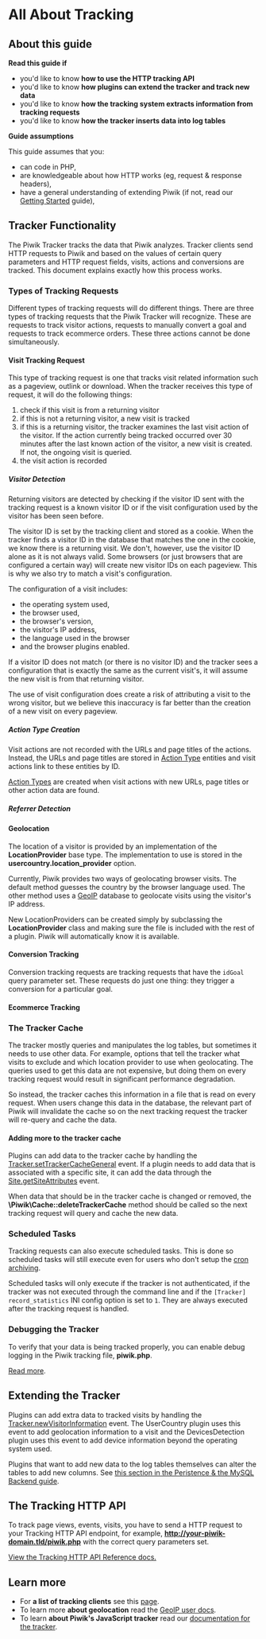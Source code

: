 # All About Tracking

<!-- Meta (to be deleted)
Purpose:
- describe how server-side tracking works (include notes such as scheduled task running, etc.). this guide is mostly about the implementation and about using/extending the Tracker's PHP code, not about how to send tracking requests.
- how clients should work,
- how plugins can hook into tracking process,
- tracker cache,
- tracker API (query parameters & how they are processed),
- how data is inserted into each table (log_action, conversion, etc.),
- referrer detection (and other stuff, ie how conversions are detected),
- how plugins can track their own data
- about bulk tracking requests

Audience: developers interested in the tracking API, devs interested in tracking new data, devs interested in understanding how the tracker works

Expected Result: developers who know how the tracker works, know where the tracking API reference is and devs who know how to track new data

Notes: 

What's missing? (stuff in my list that was not in when I wrote the 1st draft)
- probably a lot. not an expert in the tracker and the code can be hard to follow. may need to reorganize structure when new information added.
- wrote while tired, probably bad writing.
- JavaScript tracking client info is missing. don't really want to put it here.
-->

## About this guide

**Read this guide if**

* you'd like to know **how to use the HTTP tracking API**
* you'd like to know **how plugins can extend the tracker and track new data**
* you'd like to know **how the tracking system extracts information from tracking requests**
* you'd like to know **how the tracker inserts data into log tables**

**Guide assumptions**

This guide assumes that you:

* can code in PHP,
* are knowledgeable about how HTTP works (eg, request & response headers),
* have a general understanding of extending Piwik (if not, read our [Getting Started](/guides/getting-started-part-1) guide),

## Tracker Functionality

The Piwik Tracker tracks the data that Piwik analyzes. Tracker clients send HTTP requests to Piwik and based on the values of certain query parameters and HTTP request fields, visits, actions and conversions are tracked. This document explains exactly how this process works.

### Types of Tracking Requests

Different types of tracking requests will do different things. There are three types of tracking requests that the Piwik Tracker will recognize. These are requests to track visitor actions, requests to manually convert a goal and requests to track ecommerce orders. These three actions cannot be done simultaneously.

#### Visit Tracking Request

This type of tracking request is one that tracks visit related information such as a pageview, outlink or download. When the tracker receives this type of request, it will do the following things:

1. check if this visit is from a returning visitor
2. if this is not a returning visitor, a new visit is tracked
3. if this is a returning visitor, the tracker examines the last visit action of the visitor. If the action currently being tracked occurred over 30 minutes after the last known action of the visitor, a new visit is created. If not, the ongoing visit is queried.
4. the visit action is recorded

##### Visitor Detection

Returning visitors are detected by checking if the visitor ID sent with the tracking request is a known visitor ID or if the visit configuration used by the visitor has been seen before.

The visitor ID is set by the tracking client and stored as a cookie. When the tracker finds a visitor ID in the database that matches the one in the cookie, we know there is a returning visit. We don't, however, use the visitor ID alone as it is not always valid. Some browsers (or just browsers that are configured a certain way) will create new visitor IDs on each pageview. This is why we also try to match a visit's configuration.

The configuration of a visit includes:

* the operating system used,
* the browser used,
* the browser's version,
* the visitor's IP address,
* the language used in the browser
* and the browser plugins enabled.

If a visitor ID does not match (or there is no visitor ID) and the tracker sees a configuration that is exactly the same as the current visit's, it will assume the new visit is from that returning visitor.

The use of visit configuration does create a risk of attributing a visit to the wrong visitor, but we believe this inaccuracy is far better than the creation of a new visit on every pageview.

##### Action Type Creation

Visit actions are not recorded with the URLs and page titles of the actions. Instead, the URLs and page titles are stored in [Action Type](/guides/persistence-and-the-mysql-backend#action-types) entities and visit actions link to these entities by ID.

[Action Types](/guides/persistence-and-the-mysql-backend#action-types) are created when visit actions with new URLs, page titles or other action data are found.

##### Referrer Detection

<!-- TODO -->

#### Geolocation

The location of a visitor is provided by an implementation of the **LocationProvider** base type. The implementation to use is stored in the **usercountry.location_provider** option.

Currently, Piwik provides two ways of geolocating browser visits. The default method guesses the country by the browser language used. The other method uses a [GeoIP](http://www.maxmind.com) database to geolocate visits using the visitor's IP address.

New LocationProviders can be created simply by subclassing the **LocationProvider** class and making sure the file is included with the rest of a plugin. Piwik will automatically know it is available.

#### Conversion Tracking

Conversion tracking requests are tracking requests that have the `idGoal` query parameter set. These requests do just one thing: they trigger a conversion for a particular goal.

<!-- TODO: should describe how conversions are tracked. should assume audience is not aware of how tracking clients should be used (ie, importance of order might be necessary to talk about). Describe all parts of implementation that can affect the process of tracking conversions. -->

#### Ecommerce Tracking

<!-- TODO: should describe how ecommerce conversions + info are tracked. Should describe same info as Conversion Tracking + the difference between ecommerce tracking & conversion tracking. should be more info than 'ecommerce is a special goal'. -->

### The Tracker Cache

The tracker mostly queries and manipulates the log tables, but sometimes it needs to use other data. For example, options that tell the tracker what visits to exclude and which location provider to use when geolocating. The queries used to get this data are not expensive, but doing them on every tracking request would result in significant performance degradation.

So instead, the tracker caches this information in a file that is read on every request. When users change this data in the database, the relevant part of Piwik will invalidate the cache so on the next tracking request the tracker will re-query and cache the data.

#### Adding more to the tracker cache

Plugins can add data to the tracker cache by handling the [Tracker.setTrackerCacheGeneral](/api-reference/events#trackersettrackercachegeneral) event. If a plugin needs to add data that is associated with a specific site, it can add the data through the [Site.getSiteAttributes](/api-reference/events#trackercachegetsiteattributes) event.

When data that should be in the tracker cache is changed or removed, the **\Piwik\Cache::deleteTrackerCache** method should be called so the next tracking request will query and cache the new data.

### Scheduled Tasks

Tracking requests can also execute scheduled tasks. This is done so scheduled tasks will still execute even for users who don't setup the [cron archiving](http://piwik.org/docs/setup-auto-archiving/).

Scheduled tasks will only execute if the tracker is not authenticated, if the tracker was not executed through the command line and if the `[Tracker] record_statistics` INI config option is set to `1`. They are always executed after the tracking request is handled.

<!-- TODO: authenticated to any user or just super user? -->

### Debugging the Tracker

To verify that your data is being tracked properly, you can enable debug logging in the Piwik tracking file, **piwik.php**.

[Read more](http://developer.piwik.org/api-reference/tracking-api#debugging-the-tracker).

## Extending the Tracker

Plugins can add extra data to tracked visits by handling the [Tracker.newVisitorInformation](/api-reference/events#trackernewvisitorinformation) event. The UserCountry plugin uses this event to add geolocation information to a visit and the DevicesDetection plugin uses this event to add device information beyond the operating system used.

Plugins that want to add new data to the log tables themselves can alter the tables to add new columns. See [this section in the Peristence & the MySQL Backend guide](/guides/persistence-and-the-mysql-backend#augmenting-existing-tables).

## The Tracking HTTP API

To track page views, events, visits, you have to send a HTTP request to your Tracking HTTP API endpoint, for example, **http://your-piwik-domain.tld/piwik.php** with the correct query parameters set.

[View the Tracking HTTP API Reference docs.](/api-reference/tracking-api)

## Learn more

* For **a list of tracking clients** see this [page](http://piwik.org/docs/tracking-api/).
* To learn more **about geolocation** read the [GeoIP user docs](http://piwik.org/docs/geo-locate/).
* To learn **about Piwik's JavaScript tracker** read our [documentation for the tracker](http://piwik.org/docs/javascript-tracking/).